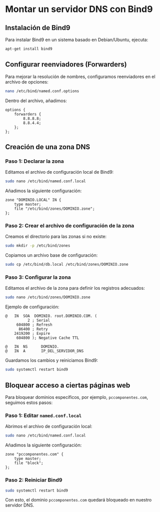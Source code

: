 # Montar un servidor DNS con Bind9

## Instalación de Bind9
Para instalar Bind9 en un sistema basado en Debian/Ubuntu, ejecuta:

```sh
apt-get install bind9
```

## Configurar reenviadores (Forwarders)
Para mejorar la resolución de nombres, configuramos reenviadores en el archivo de opciones:

```sh
nano /etc/bind/named.conf.options
```

Dentro del archivo, añadimos:

```plaintext
options {
    forwarders {
        8.8.8.8;
        8.8.4.4;
    };
};
```

## Creación de una zona DNS
### Paso 1: Declarar la zona
Editamos el archivo de configuración local de Bind9:

```sh
sudo nano /etc/bind/named.conf.local
```

Añadimos la siguiente configuración:

```plaintext
zone "DOMINIO.LOCAL" IN {
    type master;
    file "/etc/bind/zones/DOMINIO.zone";
};
```

### Paso 2: Crear el archivo de configuración de la zona
Creamos el directorio para las zonas si no existe:

```sh
sudo mkdir -p /etc/bind/zones
```

Copiamos un archivo base de configuración:

```sh
sudo cp /etc/bind/db.local /etc/bind/zones/DOMINIO.zone
```

### Paso 3: Configurar la zona
Editamos el archivo de la zona para definir los registros adecuados:

```sh
sudo nano /etc/bind/zones/DOMINIO.zone
```

Ejemplo de configuración:

```plaintext
@   IN  SOA  DOMINIO. root.DOMINIO.COM. (
          2 ; Serial
     604800 ; Refresh
      86400 ; Retry
    2419200 ; Expire
     604800 ); Negative Cache TTL

@   IN  NS      DOMINIO.
@   IN  A       IP_DEL_SERVIDOR_DNS
```

Guardamos los cambios y reiniciamos Bind9:

```sh
sudo systemctl restart bind9
```

## Bloquear acceso a ciertas páginas web
Para bloquear dominios específicos, por ejemplo, `pccomponentes.com`, seguimos estos pasos:

### Paso 1: Editar `named.conf.local`

Abrimos el archivo de configuración local:

```sh
sudo nano /etc/bind/named.conf.local
```

Añadimos la siguiente configuración:

```plaintext
zone "pccomponentes.com" {
    type master;
    file "block";
};
```

### Paso 2: Reiniciar Bind9

```sh
sudo systemctl restart bind9
```

Con esto, el dominio `pccomponentes.com` quedará bloqueado en nuestro servidor DNS.
